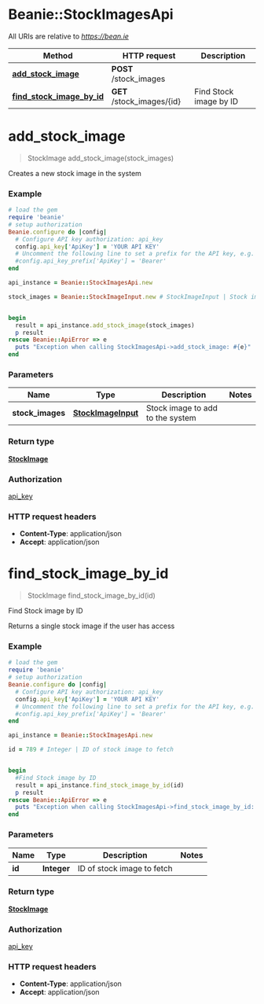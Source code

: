 # Beanie::StockImagesApi

All URIs are relative to *https://bean.ie*

Method | HTTP request | Description
------------- | ------------- | -------------
[**add_stock_image**](StockImagesApi.md#add_stock_image) | **POST** /stock_images | 
[**find_stock_image_by_id**](StockImagesApi.md#find_stock_image_by_id) | **GET** /stock_images/{id} | Find Stock image by ID


# **add_stock_image**
> StockImage add_stock_image(stock_images)



Creates a new stock image in the system

### Example
```ruby
# load the gem
require 'beanie'
# setup authorization
Beanie.configure do |config|
  # Configure API key authorization: api_key
  config.api_key['ApiKey'] = 'YOUR API KEY'
  # Uncomment the following line to set a prefix for the API key, e.g. 'Bearer' (defaults to nil)
  #config.api_key_prefix['ApiKey'] = 'Bearer'
end

api_instance = Beanie::StockImagesApi.new

stock_images = Beanie::StockImageInput.new # StockImageInput | Stock image to add to the system


begin
  result = api_instance.add_stock_image(stock_images)
  p result
rescue Beanie::ApiError => e
  puts "Exception when calling StockImagesApi->add_stock_image: #{e}"
end
```

### Parameters

Name | Type | Description  | Notes
------------- | ------------- | ------------- | -------------
 **stock_images** | [**StockImageInput**](StockImageInput.md)| Stock image to add to the system | 

### Return type

[**StockImage**](StockImage.md)

### Authorization

[api_key](../README.md#api_key)

### HTTP request headers

 - **Content-Type**: application/json
 - **Accept**: application/json



# **find_stock_image_by_id**
> StockImage find_stock_image_by_id(id)

Find Stock image by ID

Returns a single stock image if the user has access

### Example
```ruby
# load the gem
require 'beanie'
# setup authorization
Beanie.configure do |config|
  # Configure API key authorization: api_key
  config.api_key['ApiKey'] = 'YOUR API KEY'
  # Uncomment the following line to set a prefix for the API key, e.g. 'Bearer' (defaults to nil)
  #config.api_key_prefix['ApiKey'] = 'Bearer'
end

api_instance = Beanie::StockImagesApi.new

id = 789 # Integer | ID of stock image to fetch


begin
  #Find Stock image by ID
  result = api_instance.find_stock_image_by_id(id)
  p result
rescue Beanie::ApiError => e
  puts "Exception when calling StockImagesApi->find_stock_image_by_id: #{e}"
end
```

### Parameters

Name | Type | Description  | Notes
------------- | ------------- | ------------- | -------------
 **id** | **Integer**| ID of stock image to fetch | 

### Return type

[**StockImage**](StockImage.md)

### Authorization

[api_key](../README.md#api_key)

### HTTP request headers

 - **Content-Type**: application/json
 - **Accept**: application/json



